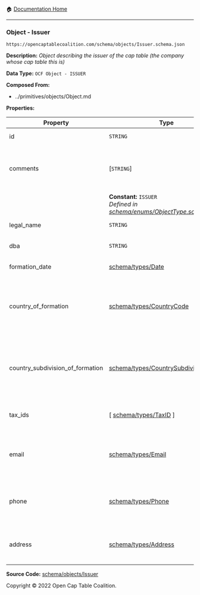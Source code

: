 :house: [Documentation Home](../../../README.md)

---

### Object - Issuer

`https://opencaptablecoalition.com/schema/objects/Issuer.schema.json`

**Description:** _Object describing the issuer of the cap table (the company whose cap table this is)_

**Data Type:** `OCF Object - ISSUER`

**Composed From:**

- ../primitives/objects/Object.md

**Properties:**

| Property                         | Type                                                                                                  | Description                                                                     | Required   |
| -------------------------------- | ----------------------------------------------------------------------------------------------------- | ------------------------------------------------------------------------------- | ---------- |
| id                               | `STRING`                                                                                              | Identifier for the object                                                       | `REQUIRED` |
| comments                         | [`STRING`]                                                                                            | Unstructured text comments related to and stored for the object                 | -          |
|                                  | **Constant:** `ISSUER`</br>_Defined in [schema/enums/ObjectType.schema.json](../enums/ObjectType.md)_ | Object type field                                                               | -          |
| legal_name                       | `STRING`                                                                                              | Legal name of the issuer                                                        | `REQUIRED` |
| dba                              | `STRING`                                                                                              | Doing Business As name                                                          | -          |
| formation_date                   | [schema/types/Date](../types/Date.md)                                                                 | Date of formation                                                               | `REQUIRED` |
| country_of_formation             | [schema/types/CountryCode](../types/CountryCode.md)                                                   | The country where the issuer company was legally formed (ISO 3166-1 alpha-2)    | `REQUIRED` |
| country_subdivision_of_formation | [schema/types/CountrySubdivisionCode](../types/CountrySubdivisionCode.md)                             | The state, province, or subdivision where the issuer company was legally formed | -          |
| tax_ids                          | [ [schema/types/TaxID](../types/TaxID.md) ]                                                           | The tax ids for this issuer company                                             | -          |
| email                            | [schema/types/Email](../types/Email.md)                                                               | A work email that the issuer company can be reached at                          | -          |
| phone                            | [schema/types/Phone](../types/Phone.md)                                                               | A phone number that the issuer company can be reached at                        | -          |
| address                          | [schema/types/Address](../types/Address.md)                                                           | The headquarters address of the issuing company                                 | -          |

**Source Code:** [schema/objects/Issuer](../../docs/markdown/schema/objects/Issuer.schema.json)

Copyright © 2022 Open Cap Table Coalition.

